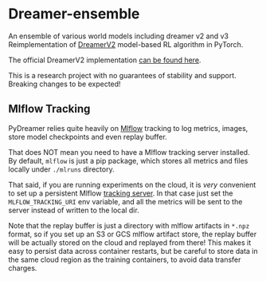 # Dreamer-ensemble
An ensemble of various world models including dreamer v2 and v3
Reimplementation of [DreamerV2](https://danijar.com/project/dreamerv2/) model-based RL algorithm in PyTorch. 

The official DreamerV2 implementation [can be found here](https://danijar.com/project/dreamerv2/).

This is a research project with no guarantees of stability and support. Breaking changes to be expected!



## Mlflow Tracking

PyDreamer relies quite heavily on [Mlflow](https://www.mlflow.org/docs/latest/tracking.html) tracking to log metrics, images, store model checkpoints and even replay buffer. 

That does NOT mean you need to have a Mlflow tracking server installed. By default, `mlflow` is just a pip package, which stores all metrics and files locally under `./mlruns` directory.

That said, if you are running experiments on the cloud, it is *very* convenient to set up a persistent Mlflow [tracking server](https://www.mlflow.org/docs/latest/tracking.html#mlflow-tracking-servers). In that case just set the `MLFLOW_TRACKING_URI` env variable, and all the metrics will be sent to the server instead of written to the local dir.

Note that the replay buffer is just a directory with mlflow artifacts in `*.npz` format, so if you set up an S3 or GCS mlflow artifact store, the replay buffer will be actually stored on the cloud and replayed from there! This makes it easy to persist data across container restarts, but be careful to store data in the same cloud region as the training containers, to avoid data transfer charges.
